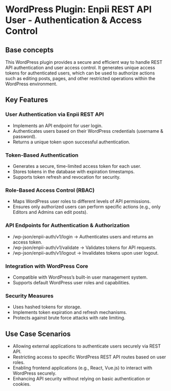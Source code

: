 # WordPress Plugin: Enpii REST API User - Authentication & Access Control
## Base concepts
This WordPress plugin provides a secure and efficient way to handle REST API authentication and user access control. It generates unique access tokens for authenticated users, which can be used to authorize actions such as editing posts, pages, and other restricted operations within the WordPress environment.

## Key Features
### User Authentication via Enpii REST API
- Implements an API endpoint for user login.
- Authenticates users based on their WordPress credentials (username & password).
- Returns a unique token upon successful authentication.

### Token-Based Authentication
- Generates a secure, time-limited access token for each user.
- Stores tokens in the database with expiration timestamps.
- Supports token refresh and revocation for security.

### Role-Based Access Control (RBAC)
- Maps WordPress user roles to different levels of API permissions.
- Ensures only authorized users can perform specific actions (e.g., only Editors and Admins can edit posts).

### API Endpoints for Authentication & Authorization
- /wp-json/enpii-auth/v1/login → Authenticates users and returns an access token.
- /wp-json/enpii-auth/v1/validate → Validates tokens for API requests.
- /wp-json/enpii-auth/v1/logout → Invalidates tokens upon user logout.

### Integration with WordPress Core
- Compatible with WordPress’s built-in user management system.
- Supports default WordPress user roles and capabilities.

### Security Measures
- Uses hashed tokens for storage.
- Implements token expiration and refresh mechanisms.
- Protects against brute force attacks with rate limiting.

## Use Case Scenarios
- Allowing external applications to authenticate users securely via REST API.
- Restricting access to specific WordPress REST API routes based on user roles.
- Enabling frontend applications (e.g., React, Vue.js) to interact with WordPress securely.
- Enhancing API security without relying on basic authentication or cookies.
